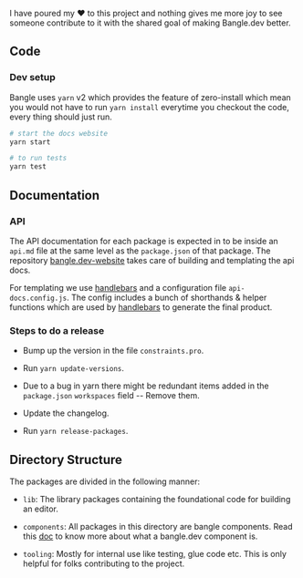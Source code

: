 I have poured my :heart: to this project and nothing gives me more joy to see someone contribute to it with the shared goal of making Bangle.dev better.

## Code

### Dev setup

Bangle uses `yarn` v2 which provides the feature of zero-install which mean you would not have to run `yarn install` everytime you checkout the code, every thing should just run.

```sh
# start the docs website
yarn start

# to run tests
yarn test
```

## Documentation

### API

The API documentation for each package is expected in to be inside an `api.md` file at the same level as the `package.json` of that package. The repository [bangle.dev-website](https://github.com/bangle-io/bangle.dev-website) takes care of building and templating the api docs.

For templating we use [handlebars](https://handlebarsjs.com) and a configuration file `api-docs.config.js`. The config includes a bunch of shorthands & helper functions which are used by [handlebars](https://handlebarsjs.com) to generate the final product.

### Steps to do a release

- Bump up the version in the file `constraints.pro`.

- Run `yarn update-versions`.

- Due to a bug in yarn there might be redundant items added in the `package.json` `workspaces` field -- Remove them.

- Update the changelog.

- Run `yarn release-packages`.

## Directory Structure

The packages are divided in the following manner:

- `lib`: The library packages containing the foundational code for building an editor.

- `components`: All packages in this directory are bangle components. Read this [doc](https://bangle.dev/docs/api/core/#component) to know more about what a bangle.dev component is.

- `tooling`: Mostly for internal use like testing, glue code etc. This is only helpful for folks contributing to the project.